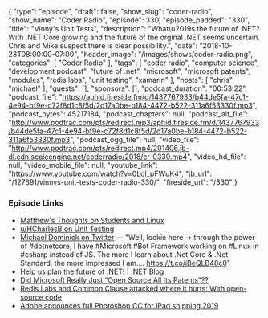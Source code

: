 {
  "type": "episode",
  "draft": false,
  "show_slug": "coder-radio",
  "show_name": "Coder Radio",
  "episode": 330,
  "episode_padded": "330",
  "title": "Vinny's Unit Tests",
  "description": "What\u2019s the future of .NET? With .NET Core growing and the future of the orginal .NET seems uncertain. Chris and Mike suspect there is clear possibility.",
  "date": "2018-10-23T08:00:00-07:00",
  "header_image": "/images/shows/coder-radio.png",
  "categories": [
    "Coder Radio"
  ],
  "tags": [
    "coder radio",
    "computer science",
    "development podcast",
    "future of .net",
    "microsoft",
    "microsoft patents",
    "modules",
    "redis labs",
    "unit testing",
    "xamarin"
  ],
  "hosts": [
    "chris",
    "michael"
  ],
  "guests": [],
  "sponsors": [],
  "podcast_duration": "00:53:22",
  "podcast_file": "https://aphid.fireside.fm/d/1437767933/b44de5fa-47c1-4e94-bf9e-c72f8d1c8f5d/2d17a0be-b184-4472-b522-311a6f53330f.mp3",
  "podcast_bytes": 45217184,
  "podcast_chapters": null,
  "podcast_alt_file": "http://www.podtrac.com/pts/redirect.mp3/aphid.fireside.fm/d/1437767933/b44de5fa-47c1-4e94-bf9e-c72f8d1c8f5d/2d17a0be-b184-4472-b522-311a6f53330f.mp3",
  "podcast_ogg_file": null,
  "video_file": "http://www.podtrac.com/pts/redirect.mp4/201406.jb-dl.cdn.scaleengine.net/coderradio/2018/cr-0330.mp4",
  "video_hd_file": null,
  "video_mobile_file": null,
  "youtube_link": "https://www.youtube.com/watch?v=0Ldl_pFWuK4",
  "jb_url": "/127691/vinnys-unit-tests-coder-radio-330/",
  "fireside_url": "/330"
}


### Episode Links

  * [Matthew's Thoughts on Students and Linux](https://pastebin.com/y1E1GNau "Matthew's Thoughts on Students and Linux")
  * [u/HCharlesB on Unit Testing](https://www.reddit.com/r/CoderRadio/comments/9mivv7/in_testing_we_trust_coder_radio_328/e7j0k4d/ "u/HCharlesB on Unit Testing")
  * [Michael Dominick on Twitter](https://twitter.com/dominucco/status/1051303275557998593 "Michael Dominick on Twitter") — "Well, lookie here -> through the power of #dotnetcore, I have #Microsoft #Bot Framework working on #Linux in #csharp instead of JS. The more I learn about .Net Core & .Net Standard, the more impressed I am.… https://t.co/jBeQLB48c0"
  * [Help us plan the future of .NET! | .NET Blog](https://blogs.msdn.microsoft.com/dotnet/2018/04/20/help-us-plan-the-future-of-net/ "Help us plan the future of .NET! | .NET Blog")
  * [Did Microsoft Really Just “Open Source All Its Patents”??](https://hackernoon.com/did-microsoft-really-just-open-source-all-its-patents-3e419ae1a439 "Did Microsoft Really Just “Open Source All Its Patents”??")
  * [​Redis Labs and Common Clause attacked where it hurts: With open-source code](https://www.zdnet.com/article/redis-labs-and-common-clause-attacked-where-it-hurts-with-open-source-code/ "​Redis Labs and Common Clause attacked where it hurts: With open-source code")
  * [Adobe announces full Photoshop CC for iPad shipping 2019](https://9to5mac.com/2018/10/15/adobe-photoshop-cc-ipad-launching-2019/ "Adobe announces full Photoshop CC for iPad shipping 2019")


